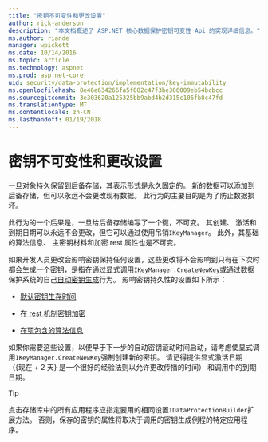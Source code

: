 ```yaml
---
title: "密钥不可变性和更改设置"
author: rick-anderson
description: "本文档概述了 ASP.NET 核心数据保护密钥可变性 Api 的实现详细信息。"
ms.author: riande
manager: wpickett
ms.date: 10/14/2016
ms.topic: article
ms.technology: aspnet
ms.prod: asp.net-core
uid: security/data-protection/implementation/key-immutability
ms.openlocfilehash: 8e46e634266fa5f082c47f3be306009eb54bcbcc
ms.sourcegitcommit: 3e303620a125325bb9abd4b2d315c106fb8c47fd
ms.translationtype: MT
ms.contentlocale: zh-CN
ms.lasthandoff: 01/19/2018
---
```

# <a name="key-immutability-and-changing-settings"></a>密钥不可变性和更改设置

一旦对象持久保留到后备存储，其表示形式是永久固定的。 新的数据可以添加到后备存储，但可以永远不会更改现有数据。 此行为的主要目的是为了防止数据损坏。

此行为的一个后果是，一旦给后备存储编写了一个键，不可变。 其创建、 激活和到期日期可以永远不会更改，但它可以通过使用吊销`IKeyManager`。 此外，其基础的算法信息、 主密钥材料和加密 rest 属性也是不可变。

如果开发人员更改会影响密钥保持任何设置，这些更改将不会影响到只有在下次时都会生成一个密钥，是指在通过显式调用`IKeyManager.CreateNewKey`或通过数据保护系统的自己[自动密钥生成](key-management.md#data-protection-implementation-key-management)行为。 影响密钥持久性的设置如下所示：

* [默认密钥生存时间](key-management.md#data-protection-implementation-key-management)

* [在 rest 机制密钥加密](key-encryption-at-rest.md#data-protection-implementation-key-encryption-at-rest)

* [在项包含的算法信息](xref:security/data-protection/configuration/overview#changing-algorithms-with-usecryptographicalgorithms)

如果你需要这些设置，以便早于下一步的自动密钥滚动时间启动，请考虑使显式调用`IKeyManager.CreateNewKey`强制创建新的密钥。 请记得提供显式激活日期 （{现在 + 2 天} 是一个很好的经验法则以允许更改传播的时间） 和调用中的到期日期。

>[!TIP]
> 点击存储库中的所有应用程序应指定要用的相同设置`IDataProtectionBuilder`扩展方法。 否则，保存的密钥的属性将取决于调用的密钥生成例程的特定应用程序。
